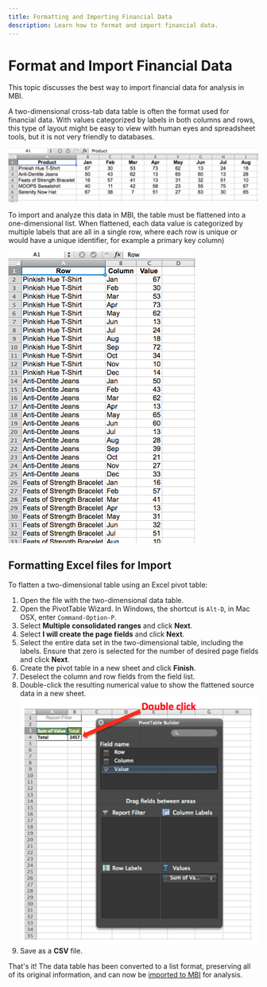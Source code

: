 ```yaml
---
title: Formatting and Importing Financial Data
description: Learn how to format and import financial data. 
---
```

# Format and Import Financial Data

This topic discusses the best way to import financial data for analysis in MBI.

A two-dimensional cross-tab data table is often the format used for financial data. With values categorized by labels in both columns and rows, this type of layout might be easy to view with human eyes and spreadsheet tools, but it is not very friendly to databases.

![](../../mbi/assets/crosstab.png)

To import and analyze this data in MBI, the table must be flattened into a one-dimensional list. When flattened, each data value is categorized by multiple labels that are all in a single row, where each row is unique or would have a unique identifier, for example a primary key column)

![](../../mbi/assets/flattened.png)

## Formatting Excel files for Import

To flatten a two-dimensional table using an Excel pivot table:

1. Open the file with the two-dimensional data table.
1. Open the PivotTable Wizard. In Windows, the shortcut is `Alt-D`, in Mac OSX, enter `Command-Option-P`.
1. Select **Multiple consolidated ranges** and click **Next**.
1. Select **I will create the page fields** and click **Next**.
1. Select the entire data set in the two-dimensional table, including the labels. Ensure that zero is selected for the number of desired page fields and click **Next**.
1. Create the pivot table in a new sheet and click **Finish**.
1. Deselect the column and row fields from the field list.
1. Double-click the resulting numerical value to show the flattened source data in a new sheet.
    ![](../../mbi/assets/pivot-table-double-click.png)
1. Save as a **CSV** file.

That's it! The data table has been converted to a list format, preserving all of its original information, and can now be [imported to MBI](../data-analyst/importing-data/connecting-data/using-file-uploader.md) for analysis.

